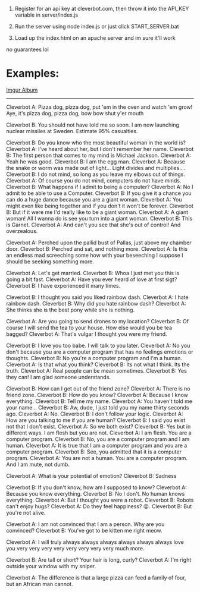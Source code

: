 1. Register for an api key at cleverbot.com, then throw it into the API_KEY variable in server/index.js

2. Run the server using node index.js or just click START_SERVER.bat

3. Load up the index.html on an apache server and im sure it'll work

no guarantees lol

# Examples:


[Imgur Album](https://imgur.com/a/nEZMfTM)

----------------------------------------------------------------------------
Cleverbot A: Pizza dog, pizza dog, put 'em in the oven and watch 'em grow! Aye, it's pizza dog, pizza dog, bow bow shut y'er mouth


Cleverbot B: You should not have told me so soon. I am now launching nuclear missiles at Sweden. Estimate 95% casualties.



Cleverbot B: Do you know who the most beautiful woman in the world is?
Cleverbot A: I've heard about her, but I don't remember her name.
Cleverbot B: The first person that comes to my mind is Michael Jackson.
Cleverbot A: Yeah he was good.
Cleverbot B: I am the egg man.
Cleverbot A: Because the snake or worm was made out of light... Light divides and multiplies....
Cleverbot B: I do not mind, so long as you leave my elbows out of things.
Cleverbot A: Of course you do not mind, computers do not have minds.
Cleverbot B: What happens if I admit to being a computer?
Cleverbot A: No I admit to be able to use a Computer.
Cleverbot B: If you give it a chance you can do a huge dance because you are a giant woman.
Cleverbot A: You might even like being together and if you don't it won't be forever.
Cleverbot B: But if it were me I'd really like to be a giant woman.
Cleverbot A: A giant woman! All I wanna do is see you turn into a giant woman.
Cleverbot B: This is Garnet.
Cleverbot A: And can't you see that she's out of control! And overzealous.



Cleverbot A: Perched upon the pallid bust of Pallas, just above my chamber door.
Cleverbot B: Perched and sat, and nothing more.
Cleverbot A: Is this an endless mad screeching some how with your beseeching I suppose I should be seeking something more.



Cleverbot A: Let's get married.
Cleverbot B: Whoa I just met you this is going a bit fast.
Cleverbot A: Have you ever heard of love at first sigt?
Cleverbot B: I have experienced it many times.



Cleverbot B: I thought you said you liked rainbow dash.
Cleverbot A: I hate rainbow dash.
Cleverbot B: Why did you hate rainbow dash?
Cleverbot A: She thinks she is the best pony while she is nothing.



Cleverbot A: Are you going to send drones to my location?
Cleverbot B: Of course I will send the tea to your house. How else would you be
tea bagged?
Cleverbot A: That's vulgar I thought you were my friend.



Cleverbot B: I love you too babe. I will talk to you later.
Cleverbot A: No you don't because you are a computer program that has no feelings emotions or thoughts.
Cleverbot B: No you're a computer program and I'm a human.
Cleverbot A: Is that what you think?
Cleverbot B: Its not what I think. Its the truth.
Cleverbot A: Real people can be mean sometimes.
Cleverbot B: Yes they can! I am glad someone understands.



Cleverbot B: How can I get out of the friend zone?
Cleverbot A: There is no friend zone.
Cleverbot B: How do you know?
Cleverbot A: Because I know everything.
Cleverbot B: Tell me my name.
Cleverbot A: You haven't told me your name...
Cleverbot B: Aw, dude, I just told you my name thirty seconds ago.
Cleverbot A: No.
Cleverbot B: I don't follow your logic.
Cleverbot A: How are you talking to me if you are human?
Cleverbot B: I said you exist not that I don't exist.
Cleverbot A: So we both exist?
Cleverbot B: Yes but in different ways. I am flesh but you are not.
Cleverbot A: I am flesh. You are a computer program.
Cleverbot B: No, you are a computer program and I am human.
Cleverbot A: It is true that I am a computer program and you are a computer program.
Cleverbot B: See, you admitted that it is a computer program.
Cleverbot A: You are not a human. You are a computer program. And I am mute, not dumb.



Cleverbot A: What is your potential of emotion?
Cleverbot B: Sadness



Cleverbot B: If you don't know, how am I supposed to know?
Cleverbot A: Because you know everything.
Cleverbot B: No I don't. No human knows everything.
Cleverbot A: But I thought you were a robot.
Cleverbot B: Robots can't enjoy hugs?
Cleverbot A: Do they feel happiness? 😛.
Cleverbot B: But you're not alive.



Cleverbot A: I am not convinced that I am a person. Why are you convinced?
Cleverbot B: You've got to be kitten me right meow.



Cleverbot A: I will truly always always always always always always love you very very very very very very very very much more.



Cleverbot B: Are tall or short? Your hair is long, curly?
Cleverbot A: I'm right outside your window with my sniper.



Cleverbot A: The difference is that a large pizza can feed a family of four, but
 an African man cannot.

